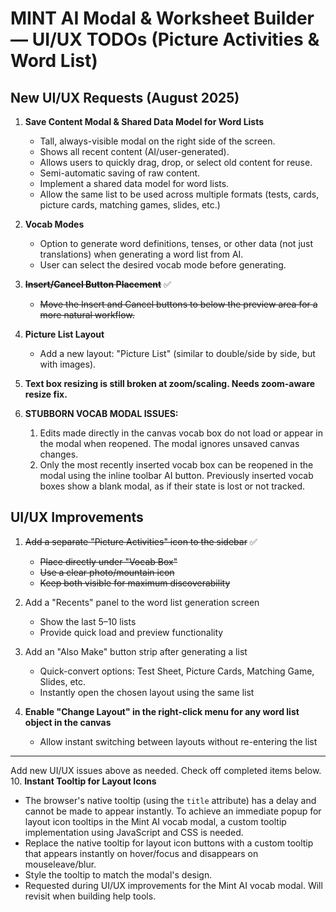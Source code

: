 # MINT AI Modal & Worksheet Builder — UI/UX TODOs (Picture Activities & Word List)

## New UI/UX Requests (August 2025)

1. **Save Content Modal & Shared Data Model for Word Lists**
   - Tall, always-visible modal on the right side of the screen.
   - Shows all recent content (AI/user-generated).
   - Allows users to quickly drag, drop, or select old content for reuse.
   - Semi-automatic saving of raw content.
   - Implement a shared data model for word lists.
   - Allow the same list to be used across multiple formats (tests, cards, picture cards, matching games, slides, etc.)

2. **Vocab Modes**
   - Option to generate word definitions, tenses, or other data (not just translations) when generating a word list from AI.
   - User can select the desired vocab mode before generating.

3. ~~**Insert/Cancel Button Placement**~~ ✅
   - ~~Move the Insert and Cancel buttons to below the preview area for a more natural workflow.~~

4. **Picture List Layout**
   - Add a new layout: "Picture List" (similar to double/side by side, but with images).

5. **Text box resizing is still broken at zoom/scaling. Needs zoom-aware resize fix.**

6. **STUBBORN VOCAB MODAL ISSUES:**
   1. Edits made directly in the canvas vocab box do not load or appear in the modal when reopened. The modal ignores unsaved canvas changes.
   2. Only the most recently inserted vocab box can be reopened in the modal using the inline toolbar AI button. Previously inserted vocab boxes show a blank modal, as if their state is lost or not tracked.

## UI/UX Improvements

1. ~~Add a separate "Picture Activities" icon to the sidebar~~ ✅
   - ~~Place directly under "Vocab Box"~~
   - ~~Use a clear photo/mountain icon~~
   - ~~Keep both visible for maximum discoverability~~

2. Add a "Recents" panel to the word list generation screen
   - Show the last 5–10 lists
   - Provide quick load and preview functionality

3. Add an "Also Make" button strip after generating a list
   - Quick-convert options: Test Sheet, Picture Cards, Matching Game, Slides, etc.
   - Instantly open the chosen layout using the same list

4. **Enable "Change Layout" in the right-click menu for any word list object in the canvas**
   - Allow instant switching between layouts without re-entering the list

---
Add new UI/UX issues above as needed. Check off completed items below.
10. **Instant Tooltip for Layout Icons**
   - The browser's native tooltip (using the `title` attribute) has a delay and cannot be made to appear instantly. To achieve an immediate popup for layout icon tooltips in the Mint AI vocab modal, a custom tooltip implementation using JavaScript and CSS is needed.
   - Replace the native tooltip for layout icon buttons with a custom tooltip that appears instantly on hover/focus and disappears on mouseleave/blur.
   - Style the tooltip to match the modal's design.
   - Requested during UI/UX improvements for the Mint AI vocab modal. Will revisit when building help tools.